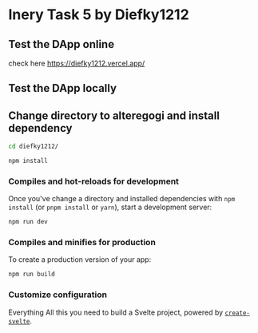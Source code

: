 # Inery Task 5 by Diefky1212

## Test the DApp online
check here <a href="DEMO">https://diefky1212.vercel.app/</a>

## Test the DApp locally

## Change directory to alteregogi and install dependency

```bash
cd diefky1212/
```

```bash
npm install
```

### Compiles and hot-reloads for development
Once you've change a directory and installed dependencies with `npm install` (or `pnpm install` or `yarn`), start a development server:

```bash
npm run dev
```

### Compiles and minifies for production
To create a production version of your app:

```bash
npm run build
```

### Customize configuration
Everything All this you need to build a Svelte project, powered by [`create-svelte`](https://github.com/sveltejs/kit/tree/master/packages/create-svelte).